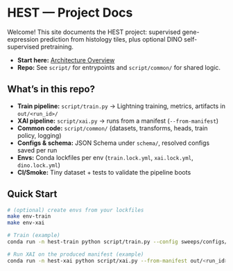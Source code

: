 # HEST — Project Docs

Welcome! This site documents the HEST project: supervised gene-expression prediction from histology tiles, plus optional DINO self-supervised pretraining.

- **Start here:** [Architecture Overview](architecture.md)
- **Repo:** See `script/` for entrypoints and `script/common/` for shared logic.

## What’s in this repo?

- **Train pipeline:** `script/train.py` → Lightning training, metrics, artifacts in `out/<run_id>/`
- **XAI pipeline:** `script/xai.py` → runs from a manifest (`--from-manifest`)
- **Common code:** `script/common/` (datasets, transforms, heads, train policy, logging)
- **Configs & schema:** JSON Schema under `schema/`, resolved configs saved per run
- **Envs:** Conda lockfiles per env (`train.lock.yml`, `xai.lock.yml`, `dino.lock.yml`)
- **CI/Smoke:** Tiny dataset + tests to validate the pipeline boots

## Quick Start

```bash
# (optional) create envs from your lockfiles
make env-train
make env-xai

# Train (example)
conda run -n hest-train python script/train.py --config sweeps/configs/debug

# Run XAI on the produced manifest (example)
conda run -n hest-xai python script/xai.py --from-manifest out/<run_id>/manifest.json
